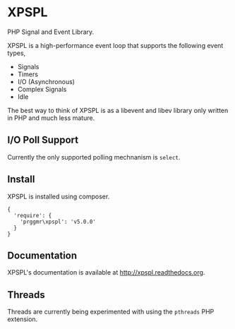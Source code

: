 # XPSPL

PHP Signal and Event Library.

XPSPL is a high-performance event loop that supports the following event types,

* Signals
* Timers
* I/O (Asynchronous)
* Complex Signals
* Idle

The best way to think of XPSPL is as a libevent and libev library only written in PHP and much less mature.

## I/O Poll Support

Currently the only supported polling mechnanism is `select`.

## Install

XPSPL is installed using composer.

```
{
  'require': {
    'prggmr\xpspl': 'v5.0.0'
  }
}
```

## Documentation

XPSPL's documentation is available at http://xpspl.readthedocs.org.

## Threads

Threads are currently being experimented with using the `pthreads` PHP extension.
